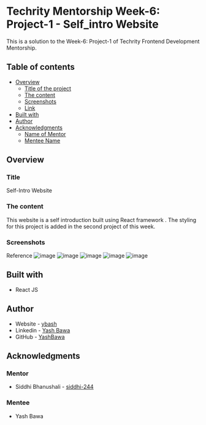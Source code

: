 # Techrity Mentorship Week-6: Project-1 - Self_intro Website

This is a solution to the Week-6: Project-1 of Techrity Frontend Development Mentorship. 

## Table of contents

- [Overview](#overview)
  - [Title of the project](#title)
  - [The content](#the-content)
  - [Screenshots](#screenshots)
  - [Link](#link)
- [Built with](#built-with)
- [Author](#author)
- [Acknowledgments](#acknowledgments)
   - [Name of Mentor](#mentor)
   - [Mentee Name](#mentee)

## Overview

### Title
Self-Intro Website 

### The content

This website is a self introduction built using React framework . The styling for this project is added in the second project of this week.

### Screenshots
Reference 
![image](https://user-images.githubusercontent.com/90853282/194777829-96f2e848-4a6c-4083-a141-38523d386442.png)
![image](https://user-images.githubusercontent.com/90853282/194777835-080cb124-8a45-4baf-87e8-38617b2306c4.png)
![image](https://user-images.githubusercontent.com/90853282/194777848-2d35ff07-9900-49c1-977d-5f93cca99c97.png)
![image](https://user-images.githubusercontent.com/90853282/194777866-bfaa6aed-9a36-4c11-a25c-4613f04f0941.png)
![image](https://user-images.githubusercontent.com/90853282/194777883-251198f0-4a1e-4d76-93c6-936bc77c7c92.png)


## Built with

- React JS 

## Author

- Website - [ybash](http://ybash-portfolio-website.netlify.app/)
- Linkedin - [Yash Bawa](https://www.linkedin.com/in/yash-bawa-45362121b/)
- GitHub - [YashBawa](https://github.com/YashBawa)

## Acknowledgments

### Mentor
- Siddhi Bhanushali - [siddhi-244](https://github.com/siddhi-244)

### Mentee
- Yash Bawa
